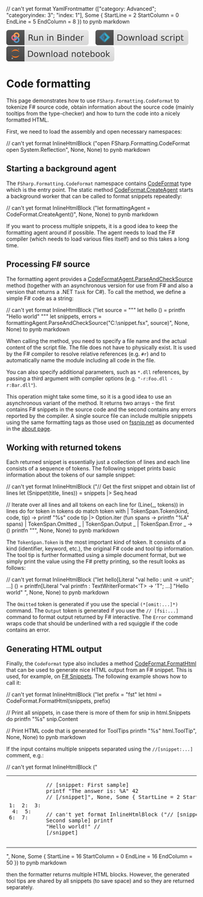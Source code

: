 // can't yet format YamlFrontmatter (["category: Advanced"; "categoryindex: 3"; "index: 1"], Some { StartLine = 2 StartColumn = 0 EndLine = 5 EndColumn = 8 }) to pynb markdown

[![Binder](img/badge-binder.svg)](https://mybinder.org/v2/gh/fsprojects/fsharp.formatting/master?filepath=codeformat.ipynb)&emsp;
[![Script](img/badge-script.svg)](https://fsprojects.github.io/FSharp.Formatting//codeformat.fsx)&emsp;
[![Notebook](img/badge-notebook.svg)](https://fsprojects.github.io/FSharp.Formatting//codeformat.ipynb)

# Code formatting

This page demonstrates how to use `FSharp.Formatting.CodeFormat` to tokenize
F# source code, obtain information about the source code (mainly tooltips
from the type-checker) and how to turn the code into a nicely formatted HTML.

First, we need to load the assembly and open necessary namespaces:

// can't yet format InlineHtmlBlock ("open FSharp.Formatting.CodeFormat
open System.Reflection", None, None) to pynb markdown

## Starting a background agent

The `FSharp.Formatting.CodeFormat` namespace contains [CodeFormat](https://fsprojects.github.io/FSharp.Formatting/reference/fsharp-formatting-codeformat-codeformat.html) type which is the
entry point. The static method [CodeFormat.CreateAgent](https://fsprojects.github.io/FSharp.Formatting/reference/fsharp-formatting-codeformat-codeformat.html#CreateAgent) starts a background worker that
can be called to format snippets repeatedly:

// can't yet format InlineHtmlBlock ("let formattingAgent = CodeFormat.CreateAgent()", None, None) to pynb markdown

If you want to process multiple snippets, it is a good idea to keep the
formatting agent around if possible. The agent needs to load the F# compiler
(which needs to load various files itself) and so this takes a long time.

## Processing F# source

The formatting agent provides a [CodeFormatAgent.ParseAndCheckSource](https://fsprojects.github.io/FSharp.Formatting/reference/fsharp-formatting-codeformat-codeformatagent.html) method (together with an asynchronous
version for use from F# and also a version that returns a .NET `Task` for C#).
To call the method, we define a simple F# code as a string:

// can't yet format InlineHtmlBlock ("let source = """
    let hello () =
      printfn "Hello world"
  """
let snippets, errors = formattingAgent.ParseAndCheckSource("C:\\snippet.fsx", source)", None, None) to pynb markdown

When calling the method, you need to specify a file name and the actual content
of the script file. The file does not have to physically exist. It is used by the
F# compiler to resolve relative references (e.g. `#r`) and to automatically name
the module including all code in the file.

You can also specify additional parameters, such as `*.dll` references, by passing
a third argument with compiler options (e.g. `"-r:Foo.dll -r:Bar.dll"`).

This operation might take some time, so it is a good idea to use an asynchronous
variant of the method. It returns two arrays - the first contains F# snippets
in the source code and the second contains any errors reported by the compiler.
A single source file can include multiple snippets using the same formatting tags
as those used on [fssnip.net](http://www.fssnip.net) as documented in the
[about page](http://www.fssnip.net/pages/About).

## Working with returned tokens

Each returned snippet is essentially just a collection of lines and each line
consists of a sequence of tokens. The following snippet prints basic information
about the tokens of our sample snippet:

// can't yet format InlineHtmlBlock ("// Get the first snippet and obtain list of lines
let (Snippet(title, lines)) = snippets |> Seq.head

// Iterate over all lines and all tokens on each line
for (Line(_, tokens)) in lines do
  for token in tokens do
    match token with
    | TokenSpan.Token(kind, code, tip) ->
        printf "%s" code
        tip |> Option.iter (fun spans ->
          printfn "%A" spans)
    | TokenSpan.Omitted _
    | TokenSpan.Output _
    | TokenSpan.Error _ -> ()
  printfn """, None, None) to pynb markdown

The `TokenSpan.Token` is the most important kind of token. It consists of a kind
(identifier, keyword, etc.), the original F# code and tool tip information.
The tool tip is further formatted using a simple document format, but we simply
print the value using the F# pretty printing, so the result looks as follows:

// can't yet format InlineHtmlBlock ("let hello[Literal "val hello : unit -> unit"; ...] () =
  printfn[Literal "val printfn : TextWriterFormat<'T> -> 'T"; ...] "Hello world"
", None, None) to pynb markdown

The `Omitted` token is generated if you use the special `(*[omit:...]*)` command.
The `Output` token is generated if you use the `// [fsi:...]` command to format
output returned by F# interactive. The `Error` command wraps code that should be
underlined with a red squiggle if the code contains an error.

## Generating HTML output

Finally, the `CodeFormat` type also includes a method [CodeFormat.FormatHtml](https://fsprojects.github.io/FSharp.Formatting/reference/fsharp-formatting-codeformat-codeformat.html) that can be used
to generate nice HTML output from an F# snippet. This is used, for example, on
[F# Snippets](http://www.fssnip.net). The following example shows how to call it:

// can't yet format InlineHtmlBlock ("let prefix = "fst"
let html = CodeFormat.FormatHtml(snippets, prefix)

// Print all snippets, in case there is more of them
for snip in html.Snippets do
  printfn "%s" snip.Content

// Print HTML code that is generated for ToolTips
printfn "%s" html.ToolTip", None, None) to pynb markdown

If the input contains multiple snippets separated using the `//[snippet:...]` comment, e.g.:

// can't yet format InlineHtmlBlock ("<table class="pre"><tr><td class="lines"><pre class="fssnip">
<span class="l">1: </span>
<span class="l">2: </span>
<span class="l">3: </span>
<span class="l">4: </span>
<span class="l">5: </span>
<span class="l">6: </span>
<span class="l">7: </span>
</pre>
</td>
<td class="snippet"><pre class="fssnip"><span class="c">// [snippet: First sample]</span>
<span class="i">printf</span> <span class="s">"The answer is: %A"</span> <span class="n">42</span>
<span class="c">// [/snippet]</span>", None, Some { StartLine = 2 StartColumn = 0 EndLine = 2 EndColumn = 61 }) to pynb markdown

// can't yet format InlineHtmlBlock ("<span class="c">// [snippet: Second sample]</span>
<span class="i">printf</span> <span class="s">"Hello world!"</span>
<span class="c">// [/snippet]</span>
</pre>
</td>
</tr>
</table>", None, Some { StartLine = 16 StartColumn = 0 EndLine = 16 EndColumn = 50 }) to pynb markdown

then the formatter returns multiple HTML blocks. However, the generated tool tips
are shared by all snippets (to save space) and so they are returned separately.


